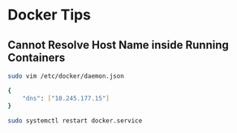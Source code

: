 # Docker Tips


## Cannot Resolve Host Name inside Running Containers

```bash
sudo vim /etc/docker/daemon.json

{
    "dns": ["10.245.177.15"]
}

sudo systemctl restart docker.service
```
